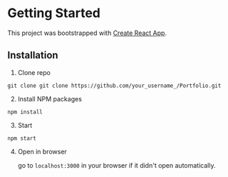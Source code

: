 # Getting Started

This project was bootstrapped with [Create React App](https://github.com/facebook/create-react-app).

## Installation

1. Clone repo

```
git clone git clone https://github.com/your_username_/Portfolio.git
```

2. Install NPM packages

```
npm install
```

3. Start

```
npm start
```

4. Open in browser

   go to `localhost:3000` in your browser if it didn't open automatically.
